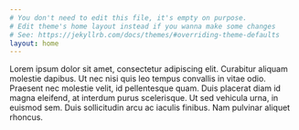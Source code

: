 ```yaml
---
# You don't need to edit this file, it's empty on purpose.
# Edit theme's home layout instead if you wanna make some changes
# See: https://jekyllrb.com/docs/themes/#overriding-theme-defaults
layout: home
---
```

Lorem ipsum dolor sit amet, consectetur adipiscing elit. Curabitur aliquam molestie dapibus. Ut nec nisi quis leo tempus convallis in vitae odio. Praesent nec molestie velit, id pellentesque quam. Duis placerat diam id magna eleifend, at interdum purus scelerisque. Ut sed vehicula urna, in euismod sem. Duis sollicitudin arcu ac iaculis finibus. Nam pulvinar aliquet rhoncus.
